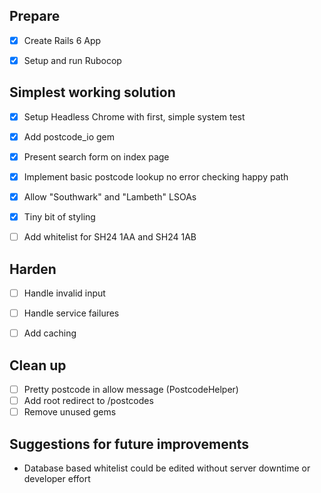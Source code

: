 ## Prepare

- [x] Create Rails 6 App
- [x] Setup and run Rubocop


## Simplest working solution

- [x] Setup Headless Chrome with first, simple system test
- [x] Add postcode_io gem
- [x] Present search form on index page
- [x] Implement basic postcode lookup no error checking happy path
- [x] Allow "Southwark" and "Lambeth" LSOAs
- [x] Tiny bit of styling
- [ ] Add whitelist for SH24 1AA and SH24 1AB


## Harden

- [ ] Handle invalid input
- [ ] Handle service failures
- [ ] Add caching


## Clean up

- [ ] Pretty postcode in allow message (PostcodeHelper)
- [ ] Add root redirect to /postcodes
- [ ] Remove unused gems

## Suggestions for future improvements

- Database based whitelist could be edited without server downtime or developer effort

